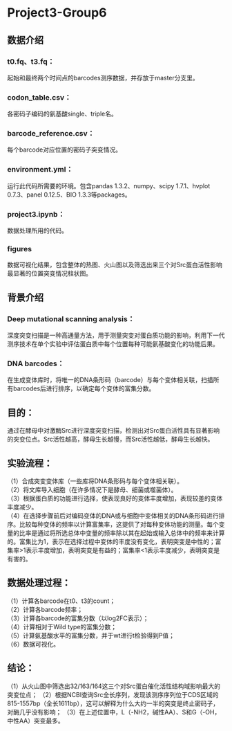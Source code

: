 # Project3-Group6
## 数据介绍
### t0.fq、t3.fq：
起始和最终两个时间点的barcodes测序数据，并存放于master分支里。 
### codon_table.csv：
各密码子编码的氨基酸single、triple名。
### barcode_reference.csv：
每个barcode对应位置的密码子突变情况。 
### environment.yml：
运行此代码所需要的环境。包含pandas 1.3.2、numpy、scipy 1.7.1、hvplot 0.7.3、panel 0.12.5、BIO 1.3.3等packages。 
### project3.ipynb：
数据处理所用的代码。
### figures
数据可视化结果，包含整体的热图、火山图以及筛选出来三个对Src蛋白活性影响最显著的位置突变情况柱状图。
## 背景介绍
### Deep mutational scanning analysis：
深度突变扫描是一种高通量方法，用于测量突变对蛋白质功能的影响，利用下一代测序技术在单个实验中评估蛋白质中每个位置每种可能氨基酸变化的功能后果。 
### DNA barcodes：
在生成变体库时，将唯一的DNA条形码（barcode）与每个变体相关联，扫描所有barcodes后进行排序，以确定每个变体的富集分数。 
## 目的：
通过在酵母中对激酶Src进行深度突变扫描，检测出对Src蛋白活性具有显著影响的突变位点。Src活性越高，酵母生长越慢，而Src活性越低，酵母生长越快。 
## 实验流程：
（1）合成突变变体库（一些库将DNA条形码与每个变体相关联）。    
（2）将文库导入细胞（在许多情况下是酵母、细菌或噬菌体）。    
（3）根据蛋白质的功能进行选择，使表现良好的变体丰度增加，表现较差的变体丰度减少。    
（4）在选择步骤前后对编码变体的DNA或与细胞中变体相关的DNA条形码进行排序。比较每种变体的频率以计算富集率，这提供了对每种变体功能的测量。每个变量的比率是通过将所选总体中变量的频率除以其在起始或输入总体中的频率来计算的。富集比为1，表示在选择过程中变体的丰度没有变化，表明突变是中性的；富集率>1表示丰度增加，表明突变是有益的；富集率<1表示丰度减少，表明突变是有害的。 
## 数据处理过程：
（1）计算各barcode在t0、t3的count；      
（2）计算各barcode频率；   
（3）计算各barcode的富集分数（以log2FC表示）；        
（4）计算相对于Wild type的富集分数；     
（5）计算氨基酸水平的富集分数，并于wt进行t检验得到P值；    
（6）数据可视化。 
## 结论：
（1）从火山图中筛选出32/163/164这三个对Src蛋白催化活性结构域影响最大的突变位点；
（2）根据NCBI查询Src全长序列，发现该测序序列位于CDS区域的815-1557bp（全长1611bp），这可以解释为什么大约一半的突变是终止密码子，对酶几乎没有影响；
（3）在上述位置中，L（-NH2，碱性AA）、S和G（-OH，中性AA）突变最多。
